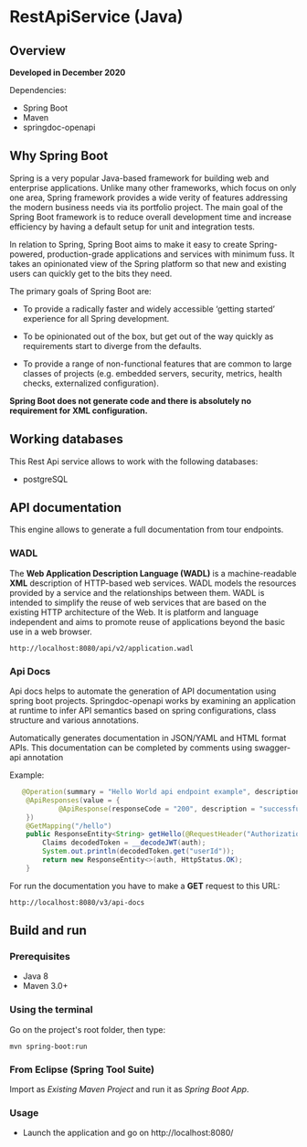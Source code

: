 # RestApiService (Java)

## Overview
**Developed in December 2020**

Dependencies:
* Spring Boot
* Maven
* springdoc-openapi

## Why Spring Boot

Spring is a very popular Java-based framework for building web and enterprise applications. Unlike many other frameworks, which focus on only one area, Spring framework provides a wide verity of features addressing the modern business needs via its portfolio project. The main goal of the Spring Boot framework is to reduce overall development time and increase efficiency by having a default setup for unit and integration tests.

In relation to Spring,
Spring Boot aims to make it easy to create Spring-powered, production-grade applications and services with minimum fuss. It takes an opinionated view of the Spring platform so that new and existing users can quickly get to the bits they need.

The primary goals of Spring Boot are:

- To provide a radically faster and widely accessible ‘getting started’ experience for all Spring development.

- To be opinionated out of the box, but get out of the way quickly as requirements start to diverge from the defaults.

- To provide a range of non-functional features that are common to large classes of projects (e.g. embedded servers, security, metrics, health checks, externalized configuration).

**Spring Boot does not generate code and there is absolutely no requirement for XML configuration.**

## Working databases
This Rest Api service allows to work with the following databases:
* postgreSQL

## API documentation
This engine allows to generate a full documentation from tour endpoints.

### WADL
The **Web Application Description Language (WADL)** is a machine-readable **XML** description of HTTP-based web services.
WADL models the resources provided by a service and the relationships between them.
WADL is intended to simplify the reuse of web services that are based on the existing HTTP architecture of the Web.
It is platform and language independent and aims to promote reuse of applications beyond the basic use in a web browser.

```
http://localhost:8080/api/v2/application.wadl
```

### Api Docs
Api docs helps to automate the generation of API documentation using spring boot projects. Springdoc-openapi works by examining an application at runtime to infer API semantics based on spring configurations, class structure and various annotations.

Automatically generates documentation in JSON/YAML and HTML format APIs. This documentation can be completed by comments using swagger-api annotation

Example:
``` Java
   @Operation(summary = "Hello World api endpoint example", description = "This api called hello returns an id from the token that receive")
    @ApiResponses(value = {
            @ApiResponse(responseCode = "200", description = "successful operation"),
    })
    @GetMapping("/hello")
    public ResponseEntity<String> getHello(@RequestHeader("Authorization") String auth) {
        Claims decodedToken = __decodeJWT(auth);
        System.out.println(decodedToken.get("userId"));
        return new ResponseEntity<>(auth, HttpStatus.OK);
    }
```

For run the documentation you have to make a **GET** request to this URL:
```
http://localhost:8080/v3/api-docs
```

## Build and run

### Prerequisites

- Java 8
- Maven 3.0+

### Using the terminal

Go on the project's root folder, then type:

    mvn spring-boot:run

### From Eclipse (Spring Tool Suite)

Import as *Existing Maven Project* and run it as *Spring Boot App*.

### Usage
- Launch the application and go on http://localhost:8080/
